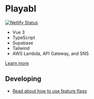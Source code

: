# Playabl

[![Netlify Status](https://api.netlify.com/api/v1/badges/c19435da-a748-4a26-ac5c-9d6502f5ac98/deploy-status)](https://app.netlify.com/sites/playabl/deploys)

- Vue 3
- TypeScript
- Supabase
- Tailwind
- AWS Lambda, API Gateway, and SNS

[Learn more](https://playabl.io)

## Developing

- [Read about how to use feature flags](./docs/feature-flags.md)
